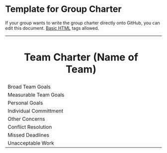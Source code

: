 # Template for Group Charter

If your group wants to write the group charter directly onto GitHub, you can edit this document. <a href="http://www.w3schools.com/html/">Basic HTML</a> tags allowed. 

<table>
<th><h1 align="center">Team Charter (Name of Team)</h1></th>
<tr>
<td>Broad Team Goals</td>
<td colspan="3"></td>
</tr>
<tr>
<td>Measurable Team Goals</td>
<td colspan="3"></td>
</tr>
<tr>
<td>Personal Goals</td>
<td colspan="3"></td>
</tr>
<tr>
<td>Individual Committment</td>
<td colspan="3"></td>
</tr>
<tr>
<td>Other Concerns</td>
<td colspan="3"></td>
</tr>
<tr>
<td>Conflict Resolution</td>
<td colspan="3"></td>
</tr>
<tr>
<td>Missed Deadlines</td>
<td colspan="3"></td>
</tr>
<tr>
<td>Unacceptable Work</td>
<td colspan="3"></td>
</tr>
</table> 
